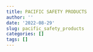 ```yaml
---
title: PACIFIC SAFETY PRODUCTS
author: ''
date: '2022-08-29'
slug: pacific_safety_products
categories: []
tags: []
---
```

